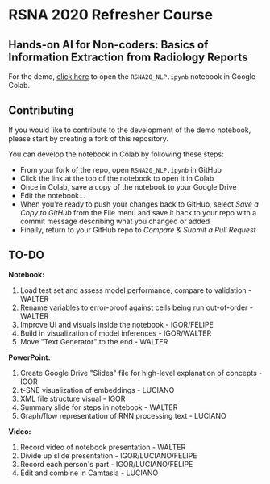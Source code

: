 # RSNA 2020 Refresher Course
## Hands-on AI for Non-coders: Basics of Information Extraction from Radiology Reports
For the demo, [click here](https://colab.research.google.com/github/wfwiggins/RSNA-NLP-2020/blob/master/RSNA20_NLP.ipynb) to open the `RSNA20_NLP.ipynb` notebook in Google Colab.

## Contributing
If you would like to contribute to the development of the demo notebook, please start by creating a fork of this repository.

You can develop the notebook in Colab by following these steps:
- From your fork of the repo, open `RSNA20_NLP.ipynb` in GitHub
- Click the link at the top of the notebook to open it in Colab
- Once in Colab, save a copy of the notebook to your Google Drive
- Edit the notebook...
- When you're ready to push your changes back to GitHub, select *Save a Copy to GitHub* from the File menu and save it back to your repo with a commit message describing what you changed or added
- Finally, return to your GitHub repo to *Compare & Submit a Pull Request*

## TO-DO
**Notebook:**
1. Load test set and assess model performance, compare to validation - WALTER
2. Rename variables to error-proof against cells being run out-of-order - WALTER
3. Improve UI and visuals inside the notebook - IGOR/FELIPE
4. Build in visualization of model inferences - IGOR/WALTER
5. Move "Text Generator" to the end - WALTER

**PowerPoint:**
1. Create Google Drive "Slides" file for high-level explanation of concepts - IGOR
2. t-SNE visualization of embeddings - LUCIANO
3. XML file structure visual - IGOR
4. Summary slide for steps in notebook - WALTER
5. Graph/flow representation of RNN processing text - LUCIANO

**Video:**
1. Record video of notebook presentation - WALTER
2. Divide up slide presentation - IGOR/LUCIANO/FELIPE
3. Record each person's part - IGOR/LUCIANO/FELIPE
4. Edit and combine in Camtasia - LUCIANO
